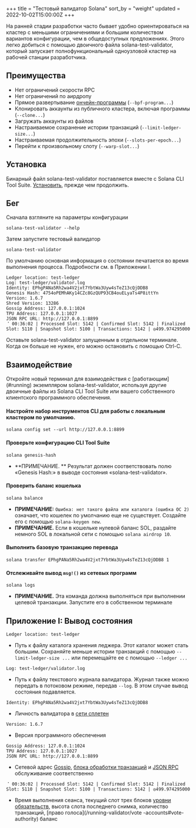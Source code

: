 +++
title = "Тестовый валидатор Solana"
sort_by = "weight"
updated = 2022-10-02T15:00:00Z
+++

На ранней стадии разработки часто бывает удобно ориентироваться на кластер с меньшими ограничениями и большим количеством вариантов конфигурации, чем в общедоступных предложениях. Этого легко добиться с помощью двоичного файла solana-test-validator, который запускает полнофункциональный одноузловой кластер на рабочей станции разработчика.

## Преимущества

- Нет ограничений скорости RPC
- Нет ограничений по аирдропу
- Прямое развертывание [ончейн-программы](ончейн-программы/обзор) (`--bpf-program...`)
- Клонировать аккаунты из публичного кластера, включая программы (`--clone...`)
- Загружать аккаунты из файлов
- Настраиваемое сохранение истории транзакций (`--limit-ledger-size...`)
- Настраиваемая продолжительность эпохи (`--slots-per-epoch...`)
- Перейти к произвольному слоту (`--warp-slot...`)

## Установка

Бинарный файл solana-test-validator поставляется вместе с Solana CLI Tool Suite. [Установить](/cli/install-solana-cli-tools), прежде чем продолжить.

## Бег

Сначала взгляните на параметры конфигурации

```
solana-test-validator --help
```

Затем запустите тестовый валидатор

```
solana-test-validator
```

По умолчанию основная информация о состоянии печатается во время выполнения процесса. Подробности см. в Приложении I.

```
Ledger location: test-ledger
Log: test-ledger/validator.log
Identity: EPhgPANa5Rh2wa4V2jxt7YbtWa3Uyw4sTeZ13cQjDDB8
Genesis Hash: 4754oPEMhAKy14CZc8GzQUP93CB4ouELyaTs4P8ittYn
Version: 1.6.7
Shred Version: 13286
Gossip Address: 127.0.0.1:1024
TPU Address: 127.0.0.1:1027
JSON RPC URL: http://127.0.0.1:8899
⠈ 00:36:02 | Processed Slot: 5142 | Confirmed Slot: 5142 | Finalized Slot: 5110 | Snapshot Slot: 5100 | Transactions: 5142 | ◎499.974295000
```

Оставьте solana-test-validator запущенным в отдельном терминале. Когда он больше не нужен, его можно остановить с помощью Ctrl-C.

## Взаимодействие

Откройте новый терминал для взаимодействия с [работающим] (#running) экземпляром solana-test-validator, используя другие двоичные файлы из Solana CLI Tool Suite или вашего собственного клиентского программного обеспечения.

#### Настройте набор инструментов CLI для работы с локальным кластером по умолчанию.

```
solana config set --url http://127.0.0.1:8899
```

#### Проверьте конфигурацию CLI Tool Suite

```
solana genesis-hash
```

- **ПРИМЕЧАНИЕ. ** Результат должен соответствовать полю «Genesis Hash:» в выводе состояния «solana-test-validator».

#### Проверить баланс кошелька

```
solana balance
```

- **ПРИМЕЧАНИЕ:** `Ошибка: нет такого файла или каталога (ошибка ОС 2)` означает, что кошелек по умолчанию еще не существует. Создайте его с помощью `solana-keygen new`.
- **ПРИМЕЧАНИЕ.** Если в кошельке нулевой баланс SOL, раздайте немного SOL в локальной сети с помощью `solana airdrop 10`.

#### Выполнить базовую транзакцию перевода

```
solana transfer EPhgPANa5Rh2wa4V2jxt7YbtWa3Uyw4sTeZ13cQjDDB8 1
```

#### Отслеживайте вывод `msg!()` из сетевых программ

```
solana logs
```

- **ПРИМЕЧАНИЕ.** Эта команда должна выполняться при выполнении целевой транзакции. Запустите его в собственном терминале

## Приложение I: Вывод состояния

```
Ledger location: test-ledger
```

- Путь к файлу каталога хранения леджера. Этот каталог может стать большим. Сохраняйте меньше истории транзакций с помощью `--limit-ledger-size ...` или перемещайте ее с помощью `--ledger ...`

```
Log: test-ledger/validator.log
```

- Путь к файлу текстового журнала валидатора. Журнал также можно передать в потоковом режиме, передав `--log`. В этом случае вывод состояния подавляется.

```
Identity: EPhgPANa5Rh2wa4V2jxt7YbtWa3Uyw4sTeZ13cQjDDB8
```

- Личность валидатора в [сети сплетен](/validator/gossip#gossip-overview)

```
Version: 1.6.7
```

- Версия программного обеспечения

```
Gossip Address: 127.0.0.1:1024
TPU Address: 127.0.0.1:1027
JSON RPC URL: http://127.0.0.1:8899
```

- Сетевой адрес [Gossip](/validator/gossip#gossip-overview), [блока обработки транзакций](/validator/tpu) и [JSON RPC](clients/jsonrpc-api#json-rpc-api-reference) обслуживание соответственно

```
⠈ 00:36:02 | Processed Slot: 5142 | Confirmed Slot: 5142 | Finalized Slot: 5110 | Snapshot Slot: 5100 | Transactions: 5142 | ◎499.974295000
```

- Время выполнения сеанса, текущий слот трех блоков [уровни обязательств](clients/jsonrpc-api#configuring-state-commitment), высота слота последнего снимка, количество транзакций, [право голоса](/running-validator/vote -accounts#vote-authority) баланс
